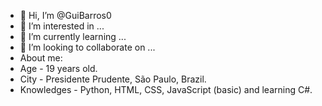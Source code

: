 - 👋 Hi, I’m @GuiBarros0
- 👀 I’m interested in ...
- 🌱 I’m currently learning ...
- 💞️ I’m looking to collaborate on ...
- About me:
- Age - 19 years old.
- City - Presidente Prudente, São Paulo, Brazil.
- Knowledges - Python, HTML, CSS, JavaScript (basic) and learning C#.

<!---
GuiBarros0/GuiBarros0 is a ✨ special ✨ repository because its `README.md` (this file) appears on your GitHub profile.
You can click the Preview link to take a look at your changes.
--->
